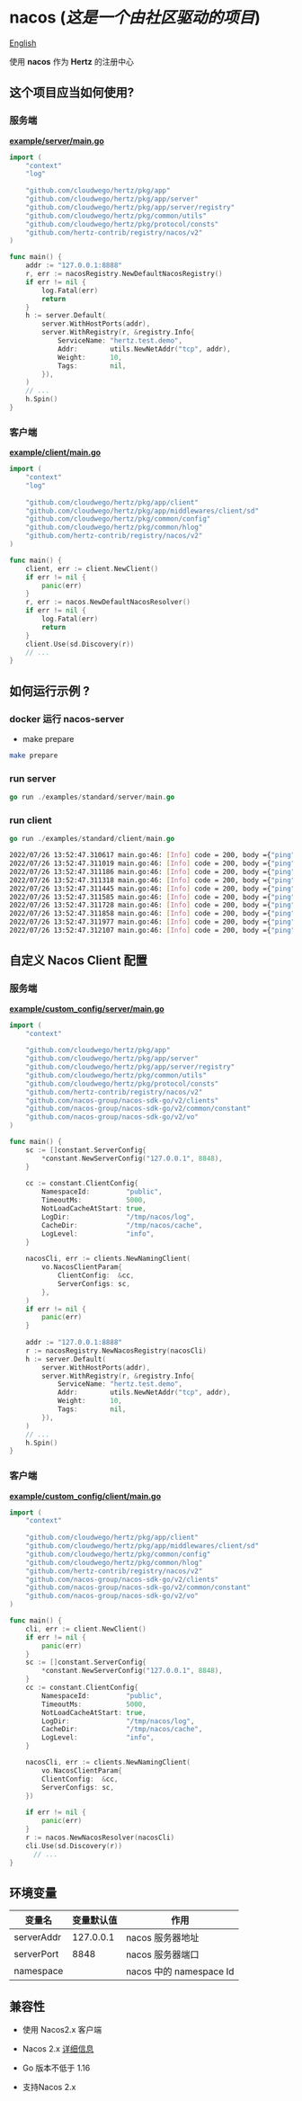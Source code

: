 # nacos (*这是一个由社区驱动的项目*)

[English](README.md)

使用 **nacos** 作为 **Hertz** 的注册中心

## 这个项目应当如何使用?

### 服务端

**[example/server/main.go](examples/standard/server/main.go)**

```go
import (
    "context"
    "log"
    
    "github.com/cloudwego/hertz/pkg/app"
    "github.com/cloudwego/hertz/pkg/app/server"
    "github.com/cloudwego/hertz/pkg/app/server/registry"
    "github.com/cloudwego/hertz/pkg/common/utils"
    "github.com/cloudwego/hertz/pkg/protocol/consts"
    "github.com/hertz-contrib/registry/nacos/v2"
)

func main() {
	addr := "127.0.0.1:8888"
	r, err := nacosRegistry.NewDefaultNacosRegistry()
    if err != nil {
        log.Fatal(err)
        return
    }
	h := server.Default(
		server.WithHostPorts(addr),
		server.WithRegistry(r, &registry.Info{
			ServiceName: "hertz.test.demo",
			Addr:        utils.NewNetAddr("tcp", addr),
			Weight:      10,
			Tags:        nil,
		}),
	)
	// ...
	h.Spin()
}

```

### 客户端

**[example/client/main.go](examples/standard/client/main.go)**

```go
import (
    "context"
    "log"
    
    "github.com/cloudwego/hertz/pkg/app/client"
    "github.com/cloudwego/hertz/pkg/app/middlewares/client/sd"
    "github.com/cloudwego/hertz/pkg/common/config"
    "github.com/cloudwego/hertz/pkg/common/hlog"
    "github.com/hertz-contrib/registry/nacos/v2"
)

func main() {
	client, err := client.NewClient()
	if err != nil {
		panic(err)
	}
    r, err := nacos.NewDefaultNacosResolver()
    if err != nil {
        log.Fatal(err)
        return
    }
    client.Use(sd.Discovery(r))
	// ...
}
```

## 如何运行示例 ?

### docker 运行 nacos-server

- make prepare

```bash
make prepare
```

### run server

```go
go run ./examples/standard/server/main.go
```

### run client

```go
go run ./examples/standard/client/main.go
```

```bash
2022/07/26 13:52:47.310617 main.go:46: [Info] code = 200, body ={"ping":"pong"}
2022/07/26 13:52:47.311019 main.go:46: [Info] code = 200, body ={"ping":"pong"}
2022/07/26 13:52:47.311186 main.go:46: [Info] code = 200, body ={"ping":"pong"}
2022/07/26 13:52:47.311318 main.go:46: [Info] code = 200, body ={"ping":"pong"}
2022/07/26 13:52:47.311445 main.go:46: [Info] code = 200, body ={"ping":"pong"}
2022/07/26 13:52:47.311585 main.go:46: [Info] code = 200, body ={"ping":"pong"}
2022/07/26 13:52:47.311728 main.go:46: [Info] code = 200, body ={"ping":"pong"}
2022/07/26 13:52:47.311858 main.go:46: [Info] code = 200, body ={"ping":"pong"}
2022/07/26 13:52:47.311977 main.go:46: [Info] code = 200, body ={"ping":"pong"}
2022/07/26 13:52:47.312107 main.go:46: [Info] code = 200, body ={"ping":"pong"}
```

## 自定义 Nacos Client 配置

### 服务端

**[example/custom_config/server/main.go](examples/custom_config/server/main.go)**

```go
import (
    "context"
    
    "github.com/cloudwego/hertz/pkg/app"
    "github.com/cloudwego/hertz/pkg/app/server"
    "github.com/cloudwego/hertz/pkg/app/server/registry"
    "github.com/cloudwego/hertz/pkg/common/utils"
    "github.com/cloudwego/hertz/pkg/protocol/consts"
    "github.com/hertz-contrib/registry/nacos/v2"
    "github.com/nacos-group/nacos-sdk-go/v2/clients"
    "github.com/nacos-group/nacos-sdk-go/v2/common/constant"
    "github.com/nacos-group/nacos-sdk-go/v2/vo"
)

func main() {
	sc := []constant.ServerConfig{
		*constant.NewServerConfig("127.0.0.1", 8848),
	}
	
	cc := constant.ClientConfig{
		NamespaceId:         "public",
		TimeoutMs:           5000,
		NotLoadCacheAtStart: true,
		LogDir:              "/tmp/nacos/log",
		CacheDir:            "/tmp/nacos/cache",
		LogLevel:            "info",
	}
	
	nacosCli, err := clients.NewNamingClient(
		vo.NacosClientParam{
			ClientConfig:  &cc,
			ServerConfigs: sc,
		},
	)
	if err != nil {
		panic(err)
	}
	
	addr := "127.0.0.1:8888"
	r := nacosRegistry.NewNacosRegistry(nacosCli)
	h := server.Default(
		server.WithHostPorts(addr),
		server.WithRegistry(r, &registry.Info{
			ServiceName: "hertz.test.demo",
			Addr:        utils.NewNetAddr("tcp", addr),
			Weight:      10,
			Tags:        nil,
		}),
	)
	// ...
	h.Spin()
}

```

### 客户端

**[example/custom_config/client/main.go](examples/custom_config/client/main.go)**

```go
import (
    "context"
    
    "github.com/cloudwego/hertz/pkg/app/client"
    "github.com/cloudwego/hertz/pkg/app/middlewares/client/sd"
    "github.com/cloudwego/hertz/pkg/common/config"
    "github.com/cloudwego/hertz/pkg/common/hlog"
    "github.com/hertz-contrib/registry/nacos/v2"
    "github.com/nacos-group/nacos-sdk-go/v2/clients"
    "github.com/nacos-group/nacos-sdk-go/v2/common/constant"
    "github.com/nacos-group/nacos-sdk-go/v2/vo"
)

func main() {
	cli, err := client.NewClient()
	if err != nil {
		panic(err)
	}
	sc := []constant.ServerConfig{
		*constant.NewServerConfig("127.0.0.1", 8848),
	}
	cc := constant.ClientConfig{
		NamespaceId:         "public",
		TimeoutMs:           5000,
		NotLoadCacheAtStart: true,
		LogDir:              "/tmp/nacos/log",
		CacheDir:            "/tmp/nacos/cache",
		LogLevel:            "info",
	}

    nacosCli, err := clients.NewNamingClient(
        vo.NacosClientParam{
        ClientConfig:  &cc,
        ServerConfigs: sc,
    })
	
    if err != nil {
		panic(err)
    }
    r := nacos.NewNacosResolver(nacosCli)
    cli.Use(sd.Discovery(r))
      // ...
} 

```

## **环境变量**

| 变量名 | 变量默认值 | 作用 |
| ------------------------- | ---------------------------------- | --------------------------------- |
| serverAddr               | 127.0.0.1                          | nacos 服务器地址 |
| serverPort               | 8848                               | nacos 服务器端口            |
| namespace                 |                                    | nacos 中的 namespace Id |

## 兼容性

- 使用 Nacos2.x 客户端

- Nacos 2.x [详细信息](https://nacos.io/en-us/docs/v2/upgrading/2.0.0-compatibility.html)

- Go 版本不低于 1.16

- 支持Nacos 2.x

